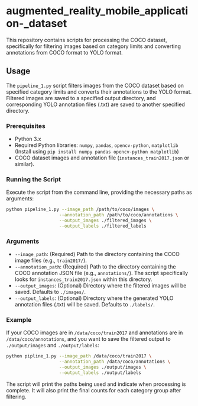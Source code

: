 # augmented_reality_mobile_application-_dataset

This repository contains scripts for processing the COCO dataset, specifically for filtering images based on category limits and converting annotations from COCO format to YOLO format.

## Usage

The `pipeline_1.py` script filters images from the COCO dataset based on specified category limits and converts their annotations to the YOLO format. Filtered images are saved to a specified output directory, and corresponding YOLO annotation files (.txt) are saved to another specified directory.

### Prerequisites

-   Python 3.x
-   Required Python libraries: `numpy`, `pandas`, `opencv-python`, `matplotlib` (Install using `pip install numpy pandas opencv-python matplotlib`)
-   COCO dataset images and annotation file (`instances_train2017.json` or similar).

### Running the Script

Execute the script from the command line, providing the necessary paths as arguments:

```bash
python pipeline_1.py --image_path /path/to/coco/images \
                    --annotation_path /path/to/coco/annotations \
                    --output_images ./filtered_images \
                    --output_labels ./filtered_labels
```

### Arguments

-   `--image_path`: (Required) Path to the directory containing the COCO image files (e.g., `train2017/`).
-   `--annotation_path`: (Required) Path to the directory containing the COCO annotation JSON file (e.g., `annotations/`). The script specifically looks for `instances_train2017.json` within this directory.
-   `--output_images`: (Optional) Directory where the filtered images will be saved. Defaults to `./images/`.
-   `--output_labels`: (Optional) Directory where the generated YOLO annotation files (.txt) will be saved. Defaults to `./labels/`.

### Example

If your COCO images are in `/data/coco/train2017` and annotations are in `/data/coco/annotations`, and you want to save the filtered output to `./output/images` and `./output/labels`:

```bash
python pipline_1.py --image_path /data/coco/train2017 \
                    --annotation_path /data/coco/annotations \
                    --output_images ./output/images \
                    --output_labels ./output/labels
```

The script will print the paths being used and indicate when processing is complete. It will also print the final counts for each category group after filtering.

